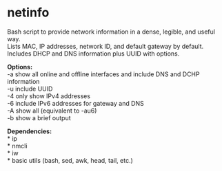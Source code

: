 # netinfo
Bash script to provide network information in a  dense, legible, and useful way. <br>
Lists MAC, IP addresses, network ID, and default gateway by default.  Includes DHCP and DNS information plus UUID with options.

<b>Options:</b>
    <br>-a  show all online and offline interfaces and include DNS and DCHP information
    <br>-u  include UUID
    <br>-4  only show IPv4 addresses
    <br>-6  include IPv6 addresses for gateway and DNS
    <br>-A  show all (equivalent to -au6)
    <br>-b  show a brief output
    

<b>Dependencies:</b><br>
    * ip <br>
    * nmcli <br>
    * iw <br>
    * basic utils (bash, sed, awk, head, tail, etc.)
